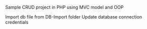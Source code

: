 Sample CRUD project in PHP using MVC model and OOP

Import db file from DB-Import folder
Update database connection credentials
